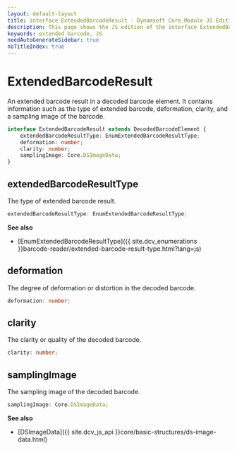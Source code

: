 ```yaml
---
layout: default-layout
title: interface ExtendedBarcodeResult - Dynamsoft Core Module JS Edition API Reference
description: This page shows the JS edition of the interface ExtendedBarcodeResult in Dynamsoft Core Module.
keywords: extended barcode, JS
needAutoGenerateSidebar: true
noTitleIndex: true
---
```


# ExtendedBarcodeResult

An extended barcode result in a decoded barcode element. It contains information such as the type of extended barcode, deformation, clarity, and a sampling image of the barcode.

```typescript
interface ExtendedBarcodeResult extends DecodedBarcodeElement {
    extendedBarcodeResultType: EnumExtendedBarcodeResultType;
    deformation: number;
    clarity: number;
    samplingImage: Core.DSImageData;
}
```
<!-- 
| Properties                                              | Type                            |
| ------------------------------------------------------- | ------------------------------- |
| [extendedBarcodeResultType](#extendedbarcoderesulttype) | *EnumExtendedBarcodeResultType* |
| [deformation](#deformation)                             | *number*                        |
| [clarity](#clarity)                                     | *number*                        |
| [samplingImage](#samplingimage)                         | *Core.DSImageData*              | -->

## extendedBarcodeResultType

The type of extended barcode result.

```typescript
extendedBarcodeResultType: EnumExtendedBarcodeResultType;
```

**See also**

* [EnumExtendedBarcodeResultType]({{ site.dcv_enumerations }}barcode-reader/extended-barcode-result-type.html?lang=js)

## deformation

The degree of deformation or distortion in the decoded barcode.

```typescript
deformation: number;
```

## clarity

The clarity or quality of the decoded barcode.

```typescript
clarity: number;
```

## samplingImage

The sampling image of the decoded barcode.

```typescript
samplingImage: Core.DSImageData;
```

**See also**

* [DSImageData]({{ site.dcv_js_api }}core/basic-structures/ds-image-data.html)
